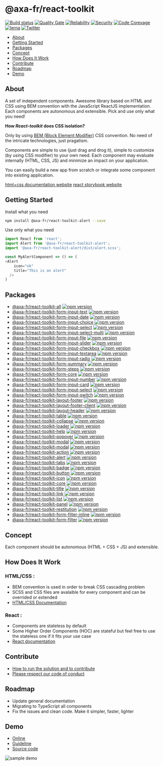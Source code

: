 # @axa-fr/react-toolkit

[![Build status](https://dev.azure.com/axaguildev/react-toolkit/_apis/build/status/AxaGuilDEv.react-toolkit?branch=master)](https://dev.azure.com/axaguildev/react-toolkit)
[![Quality Gate](https://sonarcloud.io/api/project_badges/measure?project=AxaGuilDEv_react-toolkit&metric=alert_status)](https://sonarcloud.io/dashboard?id=AxaGuilDEv_react-toolkit) [![Reliability](https://sonarcloud.io/api/project_badges/measure?project=AxaGuilDEv_react-toolkit&metric=reliability_rating)](https://sonarcloud.io/component_measures?id=AxaGuilDEv_react-toolkit&metric=reliability_rating) [![Security](https://sonarcloud.io/api/project_badges/measure?project=AxaGuilDEv_react-toolkit&metric=security_rating)](https://sonarcloud.io/component_measures?id=AxaGuilDEv_react-toolkit&metric=security_rating) [![Code Corevage](https://sonarcloud.io/api/project_badges/measure?project=AxaGuilDEv_react-toolkit&metric=coverage)](https://sonarcloud.io/component_measures?id=AxaGuilDEv_react-toolkit&metric=Coverage)
[![lerna](https://img.shields.io/badge/maintained%20with-lerna-cc00ff.svg)](https://lernajs.io/) [![Twitter](https://img.shields.io/twitter/follow/GuildDEvOpen?style=social)](https://twitter.com/intent/follow?screen_name=GuildDEvOpen)

-   [About](#about)
-   [Getting Started](#getting-started)
-   [Packages](#packages)
-   [Concept](#concept)
-   [How Does It Work](#how-does-it-work)
-   [Contribute](#contribute)
-   [Roadmap](#roadmap)
-   [Demo](#demo)

## About

A set of independent components. Awesome library based on HTML and CSS using BEM convention with the JavaScript ReactJS implementation. Each components are autonomous and extensible. Pick and use only what you need!

**How _React-toolkit_ does CSS isolation?**

Only by using [BEM (Block Element Modifier)](http://getbem.com) CSS convention. No need of the intricate technologies, just pragatism.

Components are simple to use (just drag and drog it), simple to customize (by using CSS modifier) to your own need. Each component may evaluate internally (HTML, CSS, JS) and minimize an impact on your application.

You can easily build a new app from scratch or integrate some component into existing application.

[html+css documentation website](https://axaguildev.github.io?target=react_toolkit_storybook)
[react storybook website](https://axaguildev.github.io?target=react_toolkit_design)

## Getting Started

Install what you need

```sh
npm install @axa-fr/react-toolkit-alert --save
```

Use only what you need

```javascript
import React from 'react';
import Alert from '@axa-fr/react-toolkit-alert';
import '@axa-fr/react-toolkit-alert/dist/alert.scss';

const MyAlertComponent => () => (
<Alert
    icon="ok"
    title="This is an alert"
  />
)
```

## Packages

-   [@axa-fr/react-toolkit-all](https://github.com/AxaGuilDEv/react-toolkit/blob/master/packages/all/README.md) [![npm version](https://badge.fury.io/js/%40axa-fr%2Freact-toolkit-all.svg)](https://badge.fury.io/js/%40axa-fr%2Freact-toolkit-all)
-   [@axa-fr/react-toolkit-form-input-text](https://github.com/AxaGuilDEv/react-toolkit/blob/master/packages/Form/Input/text/README.md) [![npm version](https://badge.fury.io/js/%40axa-fr%2Freact-toolkit-form-input-text.svg)](https://badge.fury.io/js/%40axa-fr%2Freact-toolkit-form-input-text)
-   [@axa-fr/react-toolkit-form-input-date](https://github.com/AxaGuilDEv/react-toolkit/blob/master/packages/Form/Input/date/README.md) [![npm version](https://badge.fury.io/js/%40axa-fr%2Freact-toolkit-form-input-date.svg)](https://badge.fury.io/js/%40axa-fr%2Freact-toolkit-form-input-date)
-   [@axa-fr/react-toolkit-form-input-choice](https://github.com/AxaGuilDEv/react-toolkit/blob/master/packages/Form/Input/choice/README.md) [![npm version](https://badge.fury.io/js/%40axa-fr%2Freact-toolkit-form-input-choice.svg)](https://badge.fury.io/js/%40axa-fr%2Freact-toolkit-form-input-choice)
-   [@axa-fr/react-toolkit-form-input-select](https://github.com/AxaGuilDEv/react-toolkit/blob/master/packages/Form/Input/select/README.md) [![npm version](https://badge.fury.io/js/%40axa-fr%2Freact-toolkit-form-input-select.svg)](https://badge.fury.io/js/%40axa-fr%2Freact-toolkit-form-input-select)
-   [@axa-fr/react-toolkit-form-input-select-multi](https://github.com/AxaGuilDEv/react-toolkit/blob/master/packages/Form/Input/select-multi/README.md) [![npm version](https://badge.fury.io/js/%40axa-fr%2Freact-toolkit-form-input-select-multi.svg)](https://badge.fury.io/js/%40axa-fr%2Freact-toolkit-form-input-select-multi)
-   [@axa-fr/react-toolkit-form-input-file](https://github.com/AxaGuilDEv/react-toolkit/blob/master/packages/Form/Input/file/README.md) [![npm version](https://badge.fury.io/js/%40axa-fr%2Freact-toolkit-form-input-file.svg)](https://badge.fury.io/js/%40axa-fr%2Freact-toolkit-form-input-file)
-   [@axa-fr/react-toolkit-form-input-slider](https://github.com/AxaGuilDEv/react-toolkit/blob/master/packages/Form/Input/slider/README.md) [![npm version](https://badge.fury.io/js/%40axa-fr%2Freact-toolkit-form-input-slider.svg)](https://badge.fury.io/js/%40axa-fr%2Freact-toolkit-form-input-slider)
-   [@axa-fr/react-toolkit-form-input-checkbox](https://github.com/AxaGuilDEv/react-toolkit/blob/master/packages/Form/Input/checkbox/README.md) [![npm version](https://badge.fury.io/js/%40axa-fr%2Freact-toolkit-form-input-checkbox.svg)](https://badge.fury.io/js/%40axa-fr%2Freact-toolkit-form-input-checkbox)
-   [@axa-fr/react-toolkit-form-input-textarea](https://github.com/AxaGuilDEv/react-toolkit/blob/master/packages/Form/Input/textarea/README.md) [![npm version](https://badge.fury.io/js/%40axa-fr%2Freact-toolkit-form-input-textarea.svg)](https://badge.fury.io/js/%40axa-fr%2Freact-toolkit-form-input-textarea)
-   [@axa-fr/react-toolkit-form-input-radio](https://github.com/AxaGuilDEv/react-toolkit/blob/master/packages/Form/Input/radio/README.md) [![npm version](https://badge.fury.io/js/%40axa-fr%2Freact-toolkit-form-input-radio.svg)](https://badge.fury.io/js/%40axa-fr%2Freact-toolkit-form-input-radio)
-   [@axa-fr/react-toolkit-form-summary](https://github.com/AxaGuilDEv/react-toolkit/blob/master/packages/Form/summary/README.md) [![npm version](https://badge.fury.io/js/%40axa-fr%2Freact-toolkit-form-summary.svg)](https://badge.fury.io/js/%40axa-fr%2Freact-toolkit-form-summary)
-   [@axa-fr/react-toolkit-form-steps](https://github.com/AxaGuilDEv/react-toolkit/blob/master/packages/Form/steps/README.md) [![npm version](https://badge.fury.io/js/%40axa-fr%2Freact-toolkit-form-steps.svg)](https://badge.fury.io/js/%40axa-fr%2Freact-toolkit-form-steps)
-   [@axa-fr/react-toolkit-form-core](https://github.com/AxaGuilDEv/react-toolkit/blob/master/packages/Form/core/README.md) [![npm version](https://badge.fury.io/js/%40axa-fr%2Freact-toolkit-form-core.svg)](https://badge.fury.io/js/%40axa-fr%2Freact-toolkit-form-core)
-   [@axa-fr/react-toolkit-form-input-number](https://github.com/AxaGuilDEv/react-toolkit/blob/master/packages/Form/Input/number/README.md) [![npm version](https://badge.fury.io/js/%40axa-fr%2Freact-toolkit-form-input-number.svg)](https://badge.fury.io/js/%40axa-fr%2Freact-toolkit-form-input-number)
-   [@axa-fr/react-toolkit-form-input-card](https://github.com/AxaGuilDEv/react-toolkit/blob/master/packages/Form/Input/card/README.md) [![npm version](https://badge.fury.io/js/%40axa-fr%2Freact-toolkit-form-input-card.svg)](https://badge.fury.io/js/%40axa-fr%2Freact-toolkit-form-input-card)
-   [@axa-fr/react-toolkit-form-input-select](https://github.com/AxaGuilDEv/react-toolkit/blob/master/packages/Form/Input/select/README.md) [![npm version](https://badge.fury.io/js/%40axa-fr%2Freact-toolkit-form-input-select.svg)](https://badge.fury.io/js/%40axa-fr%2Freact-toolkit-form-input-select)
-   [@axa-fr/react-toolkit-form-input-switch](https://github.com/AxaGuilDEv/react-toolkit/blob/master/packages/Form/Input/switch/README.md) [![npm version](https://badge.fury.io/js/%40axa-fr%2Freact-toolkit-form-input-switch.svg)](https://badge.fury.io/js/%40axa-fr%2Freact-toolkit-form-input-switch)
-   [@axa-fr/react-toolkit-layout-footer](https://github.com/AxaGuilDEv/react-toolkit/blob/master/packages/Layout/footer/README.md) [![npm version](https://badge.fury.io/js/%40axa-fr%2Freact-toolkit-layout-footer.svg)](https://badge.fury.io/js/%40axa-fr%2Freact-toolkit-layout-footer)
-   [@axa-fr/react-toolkit-layout-footer-client](https://github.com/AxaGuilDEv/react-toolkit/blob/master/packages/Layout/footer-client/README.md) [![npm version](https://badge.fury.io/js/%40axa-fr%2Freact-toolkit-layout-footer-client.svg)](https://badge.fury.io/js/%40axa-fr%2Freact-toolkit-layout-footer-client)
-   [@axa-fr/react-toolkit-layout-header](https://github.com/AxaGuilDEv/react-toolkit/blob/master/packages/Layout/header/README.md) [![npm version](https://badge.fury.io/js/%40axa-fr%2Freact-toolkit-layout-header.svg)](https://badge.fury.io/js/%40axa-fr%2Freact-toolkit-layout-header)
-   [@axa-fr/react-toolkit-table](https://github.com/AxaGuilDEv/react-toolkit/blob/master/packages/table/README.md) [![npm version](https://badge.fury.io/js/%40axa-fr%2Freact-toolkit-table.svg)](https://badge.fury.io/js/%40axa-fr%2Freact-toolkit-table)
-   [@axa-fr/react-toolkit-collapse](https://github.com/AxaGuilDEv/react-toolkit/blob/master/packages/collapse/README.md) [![npm version](https://badge.fury.io/js/%40axa-fr%2Freact-toolkit-collapse.svg)](https://badge.fury.io/js/%40axa-fr%2Freact-toolkit-collapse)
-   [@axa-fr/react-toolkit-loader](https://github.com/AxaGuilDEv/react-toolkit/blob/master/packages/loader/README.md) [![npm version](https://badge.fury.io/js/%40axa-fr%2Freact-toolkit-loader.svg)](https://badge.fury.io/js/%40axa-fr%2Freact-toolkit-loader)
-   [@axa-fr/react-toolkit-help](https://github.com/AxaGuilDEv/react-toolkit/blob/master/packages/help/README.md) [![npm version](https://badge.fury.io/js/%40axa-fr%2Freact-toolkit-help.svg)](https://badge.fury.io/js/%40axa-fr%2Freact-toolkit-help)
-   [@axa-fr/react-toolkit-popover](https://github.com/AxaGuilDEv/react-toolkit/blob/master/packages/popover/README.md) [![npm version](https://badge.fury.io/js/%40axa-fr%2Freact-toolkit-popover.svg)](https://badge.fury.io/js/%40axa-fr%2Freact-toolkit-popover)
-   [@axa-fr/react-toolkit-modal](https://github.com/AxaGuilDEv/react-toolkit/blob/master/packages/modal/default/README.md) [![npm version](https://badge.fury.io/js/%40axa-fr%2Freact-toolkit-modal-default.svg)](https://badge.fury.io/js/%40axa-fr%2Freact-toolkit-modal-default)
-   [@axa-fr/react-toolkit-modal](https://github.com/AxaGuilDEv/react-toolkit/blob/master/packages/modal/boolean/README.md) [![npm version](https://badge.fury.io/js/%40axa-fr%2Freact-toolkit-modal-boolean.svg)](https://badge.fury.io/js/%40axa-fr%2Freact-toolkit-modal-boolean)
-   [@axa-fr/react-toolkit-action](https://github.com/AxaGuilDEv/react-toolkit/blob/master/packages/action/README.md) [![npm version](https://badge.fury.io/js/%40axa-fr%2Freact-toolkit-action.svg)](https://badge.fury.io/js/%40axa-fr%2Freact-toolkit-action)
-   [@axa-fr/react-toolkit-alert](https://github.com/AxaGuilDEv/react-toolkit/blob/master/packages/alert/README.md) [![npm version](https://badge.fury.io/js/%40axa-fr%2Freact-toolkit-alert.svg)](https://badge.fury.io/js/%40axa-fr%2Freact-toolkit-alert)
-   [@axa-fr/react-toolkit-tabs](https://github.com/AxaGuilDEv/react-toolkit/blob/master/packages/tabs/README.md) [![npm version](https://badge.fury.io/js/%40axa-fr%2Freact-toolkit-tabs.svg)](https://badge.fury.io/js/%40axa-fr%2Freact-toolkit-tabs)
-   [@axa-fr/react-toolkit-badge](https://github.com/AxaGuilDEv/react-toolkit/blob/master/packages/badge/README.md) [![npm version](https://badge.fury.io/js/%40axa-fr%2Freact-toolkit-badge.svg)](https://badge.fury.io/js/%40axa-fr%2Freact-toolkit-badge)
-   [@axa-fr/react-toolkit-button](https://github.com/AxaGuilDEv/react-toolkit/blob/master/packages/button/README.md) [![npm version](https://badge.fury.io/js/%40axa-fr%2Freact-toolkit-button.svg)](https://badge.fury.io/js/%40axa-fr%2Freact-toolkit-button)
-   [@axa-fr/react-toolkit-icon](https://github.com/AxaGuilDEv/react-toolkit/blob/master/packages/icon/README.md) [![npm version](https://badge.fury.io/js/%40axa-fr%2Freact-toolkit-icon.svg)](https://badge.fury.io/js/%40axa-fr%2Freact-toolkit-icon)
-   [@axa-fr/react-toolkit-core](https://github.com/AxaGuilDEv/react-toolkit/blob/master/packages/core/README.md) [![npm version](https://badge.fury.io/js/%40axa-fr%2Freact-toolkit-core.svg)](https://badge.fury.io/js/%40axa-fr%2Freact-toolkit-core)
-   [@axa-fr/react-toolkit-title](https://github.com/AxaGuilDEv/react-toolkit/blob/master/packages/title/README.md) [![npm version](https://badge.fury.io/js/%40axa-fr%2Freact-toolkit-title.svg)](https://badge.fury.io/js/%40axa-fr%2F/react-toolkit-title)
-   [@axa-fr/react-toolkit-link](https://github.com/AxaGuilDEv/react-toolkit/blob/master/packages/link/README.md) [![npm version](https://badge.fury.io/js/%40axa-fr%2Freact-toolkit-link.svg)](https://badge.fury.io/js/%40axa-fr%2F/react-toolkit-link)
-   [@axa-fr/react-toolkit-list](https://github.com/AxaGuilDEv/react-toolkit/blob/master/packages/list/README.md) [![npm version](https://badge.fury.io/js/%40axa-fr%2Freact-toolkit-list.svg)](https://badge.fury.io/js/%40axa-fr%2F/react-toolkit-list)
-   [@axa-fr/react-toolkit-panel](https://github.com/AxaGuilDEv/react-toolkit/blob/master/packages/panel/README.md) [![npm version](https://badge.fury.io/js/%40axa-fr%2Freact-toolkit-panel.svg)](https://badge.fury.io/js/%40axa-fr%2F/react-toolkit-panel)
-   [@axa-fr/react-toolkit-restitution](https://github.com/AxaGuilDEv/react-toolkit/blob/master/packages/restitution/README.md) [![npm version](https://badge.fury.io/js/%40axa-fr%2Freact-toolkit-restitution.svg)](https://badge.fury.io/js/%40axa-fr%2F/react-toolkit-restitution)
-   [@axa-fr/react-toolkit-form-filter-inline](https://github.com/AxaGuilDEv/react-toolkit/blob/master/packages/Form/filter-inline/README.md) [![npm version](https://badge.fury.io/js/%40axa-fr%2Freact-toolkit-form-filter-inline.svg)](https://badge.fury.io/js/%40axa-fr%2F/react-toolkit-form-filter-inline)
-   [@axa-fr/react-toolkit-form-filter](https://github.com/AxaGuilDEv/react-toolkit/blob/master/packages/Form/filter/README.md) [![npm version](https://badge.fury.io/js/%40axa-fr%2Freact-toolkit-form-filter.svg)](https://badge.fury.io/js/%40axa-fr%2F/react-toolkit-form-filter)

## Concept

Each component should be autonomous (HTML + CSS + JS) and extensible.

## How Does It Work

### HTML/CSS :

-   BEM convention is used in order to break CSS cascading problem
-   SCSS and CSS files are avalaible for every component and can be overrided or extended
-   [HTML/CSS Documentation](https://axaguildev.github.io?target=react_toolkit_storybook)

### React :

-   Components are stateless by default
-   Some Higher Order Components (HOC) are stateful but feel free to use the stateless one if it fits your use case
-   [React documentation](https://axaguildev.github.io?target=react_toolkit_design)

## Contribute

-   [How to run the solution and to contribute](https://github.com/AxaGuilDEv/react-toolkit/blob/master/CONTRIBUTING.md)
-   [Please respect our code of conduct](https://github.com/AxaGuilDEv/react-toolkit/blob/master/CODE_OF_CONDUCT.md)

## Roadmap

-   Update general documentation
-   Migrating to TypeScript all components
-   Fix the issues and clean code. Make it simpler, faster, lighter

## Demo

-   [Online](https://axaguildev.github.io/react-toolkit/latest/demo/index.html)
-   [Guideline](https://github.com/AxaGuilDEv/react-toolkit/blob/master/examples/README.md)
-   [Source code](https://github.com/AxaGuilDEv/react-toolkit/blob/master/examples/demo)

![sample demo](https://raw.githubusercontent.com/AxaGuilDEv/react-toolkit/master/examples/demo.png)
